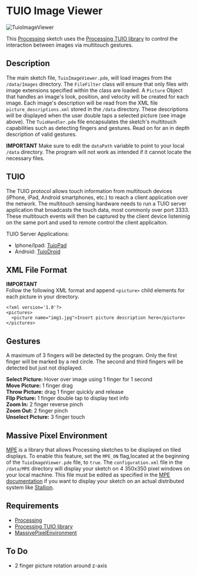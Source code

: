 # TUIO Image Viewer

![TuioImageViewer](https://dl.dropbox.com/u/25652072/TuioImageViewer.jpg)

This [Processing](http://processing.org/) sketch uses the [Processing TUIO library](http://www.tuio.org/?processing) to control the interaction between images via multitouch gestures.

## Description

The main sketch file, `TuioImageViewer.pde`, will load images from the `/data/Images` directory. The `FileFilter` class will ensure that only files with image extensions specified within the class are loaded. A `Picture` Object that handles an image's look, position, and velocity  will be created for each image. Each image's description will be read from the XML file `picture_descriptions.xml` stored in the `/data` directory. These descriptions will be displayed when the user double taps a selected picture (see image above). The `TuioHandler.pde` file encapsulates the sketch's multitouch capabilities such as detecting fingers and gestures. Read on for an in depth description of valid gestures. 

**IMPORTANT**
Make sure to edit the `dataPath` variable to point to your local `/data` directory. The program will not work as intended if it cannot locate the necessary files.

## TUIO

The TUIO protocol allows touch information from multitouch devices (iPhone, iPad, Android smartphones, etc.) to reach a client application over the network. The multitouch sensing hardware needs to run a TUIO server application that broadcasts the touch data, most commonly over port 3333. These multitouch events will then be captured by the client device listeninig on the same port and used to remote control the client applicaiton.

TUIO Server Applications:
* Iphone/Ipad: [TuioPad](https://itunes.apple.com/us/app/tuiopad/id412446962)
* Android: [TuioDroid](https://play.google.com/store/apps/details?id=tuioDroid.impl)


## XML File Format

**IMPORTANT**  
Follow the following XML format and append `<picture>` child elements for each picture in your directory.

```
<?xml version='1.0'?>
<pictures>
  <picture name="img1.jpg">Insert picture description here</picture>
</pictures>
```


## Gestures

A maximum of 3 fingers will be detected by the program. Only the first finger will be marked by a red circle. The second and third fingers will be detected but just not displayed.

**Select Picture:** Hover over image using 1 finger for 1 second   
**Move Picture:** 1 finger drag  
**Throw Picture:** drag 1 finger quickly and release  
**Flip Picture:** 1 finger double tap to display text info  
**Zoom In:** 2 finger reverse pinch  
**Zoom Out:** 2 finger pinch   
**Unselect Picture:** 3 finger touch  


## Massive Pixel Environment

[MPE](https://github.com/TACC/MassivePixelEnvironment) is a library that allows Processing sketches to be displayed on tiled displays. To enable this feature, set the `MPE_ON` flag,located at the beginning of the `TuioImageViewer.pde` file, to `true`. The `configuration.xml` file in the `/data/MPE` directory will display your sketch on 4 350x350 pixel windows on your local machine. This file must be edited as specified in the [MPE documentation](https://github.com/TACC/MassivePixelEnvironment/wiki/MassivePixelEnvironment-HowTo) if you want to display your sketch on an actual distributed system like [Stallion](http://www.tacc.utexas.edu/resources/visualization).

## Requirements

* [Processing](http://processing.org/) 
* [Processing TUIO library](http://www.tuio.org/?processing)
* [MassivePixelEnvironment](https://github.com/TACC/MassivePixelEnvironment)


## To Do

* 2 finger picture rotation around z-axis  
